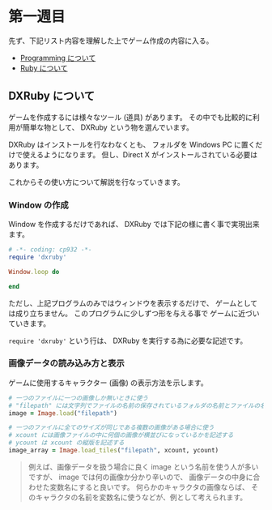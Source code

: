 第一週目
=======

先ず、下記リスト内容を理解した上でゲーム作成の内容に入る。

- [Programming について](./about-programming.md)
- [Ruby について](./about-ruby.md)

## DXRuby について

ゲームを作成するには様々なツール (道具) があります。
その中でも比較的に利用が簡単な物として、
DXRuby という物を選んでいます。

DXRuby はインストールを行なわなくとも、
フォルダを Windows PC に置くだけで使えるようになります。
但し、Direct X がインストールされている必要はあります。

これからその使い方について解説を行なっていきます。

### Window の作成

Window を作成するだけであれば、
DXRuby では下記の様に書く事で実現出来ます。
```ruby
# -*- coding: cp932 -*-
require 'dxruby'

Window.loop do

end
```

ただし、上記プログラムのみではウィンドウを表示するだけで、
ゲームとしては成り立ちません。
このプログラムに少しずつ形を与える事で
ゲームに近づいていきます。

``require 'dxruby'`` という行は、
DXRuby を実行する為に必要な記述です。

### 画像データの読み込み方と表示

ゲームに使用するキャラクター (画像) の表示方法を示します。
```ruby
# 一つのファイルに一つの画像しか無いときに使う
# "filepath" には文字列でファイルの名前の保存されているフォルダの名前とファイルの名前を記述する
image = Image.load("filepath")

# 一つのファイルに全てのサイズが同じである複数の画像がある場合に使う
# xcount には画像ファイルの中に何個の画像が横並びになっているかを記述する
# ycount は xcount の縦版を記述する
image_array = Image.load_tiles("filepath", xcount, ycount)
```

> 例えば、画像データを扱う場合に良く image という名前を使う人が多いですが、
> image では何の画像か分かり辛いので、
> 画像データの中身に合わせた変数名にすると良いです。
> 何らかのキャラクタの画像ならば、
> そのキャラクタの名前を変数名に使うなどが、例として考えられます。


